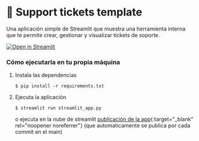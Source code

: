 # 🎫 Support tickets template

Una aplicación simple de Streamlit que muestra una herramienta interna que te permite crear, gestionar y visualizar tickets de soporte. 

[![Open in Streamlit](https://static.streamlit.io/badges/streamlit_badge_black_white.svg)](https://support-tickets-template.streamlit.app/)

### Cómo ejecutarla en tu propia máquina

1. Instala las dependencias

   ```
   $ pip install -r requirements.txt
   ```

2. Ejecuta la aplicación

   ```
   $ streamlit run streamlit_app.py
   ```
   o ejecuta en la nube de streamlit [publicación de la app](https://ticket-classifier.streamlit.app/){:target="_blank" rel="noopener noreferrer"} (que automaticamente se publica por cada commit en el main)
